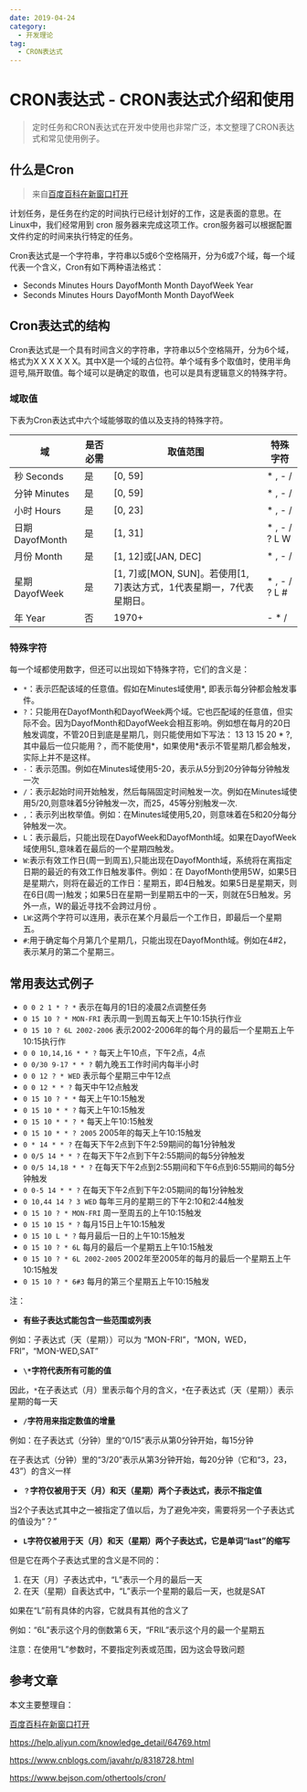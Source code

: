 ```yaml
---
date: 2019-04-24
category:
  - 开发理论
tag:
  - CRON表达式
---
```

# CRON表达式 - CRON表达式介绍和使用 

> 定时任务和CRON表达式在开发中使用也非常广泛，本文整理了CRON表达式和常见使用例子。

## 什么是Cron

> 来自[百度百科在新窗口打开](https://baike.baidu.com/item/cron/10952601)

计划任务，是任务在约定的时间执行已经计划好的工作，这是表面的意思。在Linux中，我们经常用到 cron 服务器来完成这项工作。cron服务器可以根据配置文件约定的时间来执行特定的任务。

Cron表达式是一个字符串，字符串以5或6个空格隔开，分为6或7个域，每一个域代表一个含义，Cron有如下两种语法格式：

- Seconds Minutes Hours DayofMonth Month DayofWeek Year
- Seconds Minutes Hours DayofMonth Month DayofWeek

## Cron表达式的结构

Cron表达式是一个具有时间含义的字符串，字符串以5个空格隔开，分为6个域，格式为X X X X X X。其中X是一个域的占位符。单个域有多个取值时，使用半角逗号,隔开取值。每个域可以是确定的取值，也可以是具有逻辑意义的特殊字符。

### 域取值

下表为Cron表达式中六个域能够取的值以及支持的特殊字符。

| 域              | 是否必需 | 取值范围                                                     | 特殊字符      |
| --------------- | -------- | ------------------------------------------------------------ | ------------- |
| 秒 Seconds      | 是       | [0, 59]                                                      | * , - /       |
| 分钟 Minutes    | 是       | [0, 59]                                                      | * , - /       |
| 小时 Hours      | 是       | [0, 23]                                                      | * , - /       |
| 日期 DayofMonth | 是       | [1, 31]                                                      | * , - / ? L W |
| 月份 Month      | 是       | [1, 12]或[JAN, DEC]                                          | * , - /       |
| 星期 DayofWeek  | 是       | [1, 7]或[MON, SUN]。若使用[1, 7]表达方式，1代表星期一，7代表星期日。 | * , - / ? L # |
| 年 Year         | 否       | 1970+                                                        | - * /         |

### 特殊字符

每一个域都使用数字，但还可以出现如下特殊字符，它们的含义是：

- `*`：表示匹配该域的任意值。假如在Minutes域使用*, 即表示每分钟都会触发事件。
- `?`：只能用在DayofMonth和DayofWeek两个域。它也匹配域的任意值，但实际不会。因为DayofMonth和DayofWeek会相互影响。例如想在每月的20日触发调度，不管20日到底是星期几，则只能使用如下写法： 13 13 15 20 * ?, 其中最后一位只能用？，而不能使用*，如果使用*表示不管星期几都会触发，实际上并不是这样。
- `-`：表示范围。例如在Minutes域使用5-20，表示从5分到20分钟每分钟触发一次
- `/`：表示起始时间开始触发，然后每隔固定时间触发一次。例如在Minutes域使用5/20,则意味着5分钟触发一次，而25，45等分别触发一次.
- `,`：表示列出枚举值。例如：在Minutes域使用5,20，则意味着在5和20分每分钟触发一次。
- `L`：表示最后，只能出现在DayofWeek和DayofMonth域。如果在DayofWeek域使用5L,意味着在最后的一个星期四触发。
- `W`:表示有效工作日(周一到周五),只能出现在DayofMonth域，系统将在离指定日期的最近的有效工作日触发事件。例如：在 DayofMonth使用5W，如果5日是星期六，则将在最近的工作日：星期五，即4日触发。如果5日是星期天，则在6日(周一)触发；如果5日在星期一到星期五中的一天，则就在5日触发。另外一点，W的最近寻找不会跨过月份 。
- `LW`:这两个字符可以连用，表示在某个月最后一个工作日，即最后一个星期五。
- `#`:用于确定每个月第几个星期几，只能出现在DayofMonth域。例如在4#2，表示某月的第二个星期三。

## 常用表达式例子

- `0 0 2 1 * ? *` 表示在每月的1日的凌晨2点调整任务
- `0 15 10 ? * MON-FRI` 表示周一到周五每天上午10:15执行作业
- `0 15 10 ? 6L 2002-2006` 表示2002-2006年的每个月的最后一个星期五上午10:15执行作
- `0 0 10,14,16 * * ?` 每天上午10点，下午2点，4点
- `0 0/30 9-17 * * ?` 朝九晚五工作时间内每半小时
- `0 0 12 ? * WED` 表示每个星期三中午12点
- `0 0 12 * * ?` 每天中午12点触发
- `0 15 10 ? * *` 每天上午10:15触发
- `0 15 10 * * ?` 每天上午10:15触发
- `0 15 10 * * ? *` 每天上午10:15触发
- `0 15 10 * * ? 2005` 2005年的每天上午10:15触发
- `0 * 14 * * ?` 在每天下午2点到下午2:59期间的每1分钟触发
- `0 0/5 14 * * ?` 在每天下午2点到下午2:55期间的每5分钟触发
- `0 0/5 14,18 * * ?` 在每天下午2点到2:55期间和下午6点到6:55期间的每5分钟触发
- `0 0-5 14 * * ?` 在每天下午2点到下午2:05期间的每1分钟触发
- `0 10,44 14 ? 3 WED` 每年三月的星期三的下午2:10和2:44触发
- `0 15 10 ? * MON-FRI` 周一至周五的上午10:15触发
- `0 15 10 15 * ?` 每月15日上午10:15触发
- `0 15 10 L * ?` 每月最后一日的上午10:15触发
- `0 15 10 ? * 6L` 每月的最后一个星期五上午10:15触发
- `0 15 10 ? * 6L 2002-2005` 2002年至2005年的每月的最后一个星期五上午10:15触发
- `0 15 10 ? * 6#3` 每月的第三个星期五上午10:15触发

注：

- **有些子表达式能包含一些范围或列表**

例如：子表达式（天（星期））可以为 “MON-FRI”，“MON，WED，FRI”，“MON-WED,SAT”

- **`\*`字符代表所有可能的值**

因此，`*`在子表达式（月）里表示每个月的含义，`*`在子表达式（天（星期））表示星期的每一天

- **`/`字符用来指定数值的增量**

例如：在子表达式（分钟）里的“0/15”表示从第0分钟开始，每15分钟

在子表达式（分钟）里的“3/20”表示从第3分钟开始，每20分钟（它和“3，23，43”）的含义一样

- **`？`字符仅被用于天（月）和天（星期）两个子表达式，表示不指定值**

当2个子表达式其中之一被指定了值以后，为了避免冲突，需要将另一个子表达式的值设为“？”

- **`L`字符仅被用于天（月）和天（星期）两个子表达式，它是单词“last”的缩写**

但是它在两个子表达式里的含义是不同的：

1. 在天（月）子表达式中，“L”表示一个月的最后一天
2. 在天（星期）自表达式中，“L”表示一个星期的最后一天，也就是SAT

如果在“L”前有具体的内容，它就具有其他的含义了

例如：“6L”表示这个月的倒数第６天，“FRIL”表示这个月的最一个星期五

注意：在使用“L”参数时，不要指定列表或范围，因为这会导致问题

## 参考文章

本文主要整理自：

[百度百科在新窗口打开](https://baike.baidu.com/item/cron/10952601)

https://help.aliyun.com/knowledge_detail/64769.html

https://www.cnblogs.com/javahr/p/8318728.html

https://www.bejson.com/othertools/cron/
